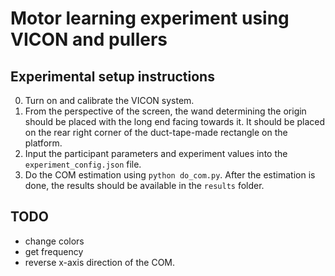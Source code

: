 # Motor learning experiment using VICON and pullers

## Experimental setup instructions

0. Turn on and calibrate the VICON system.
1. From the perspective of the screen, the wand determining the origin should be placed with the long end facing towards it. It should be placed on the rear right corner of the duct-tape-made rectangle on the platform.
2. Input the participant parameters and experiment values into the `experiment_config.json` file.
3. Do the COM estimation using `python do_com.py`. After the estimation is done, the results should be available in the `results` folder.

## TODO

- change colors
- get frequency
- reverse x-axis direction of the COM.
